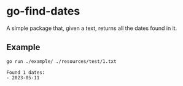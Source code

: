 # go-find-dates

A simple package that, given a text, returns all the dates found in it.


## Example

```bash
go run ./example/ ./resources/test/1.txt
```

```
Found 1 dates:
- 2023-05-11
```